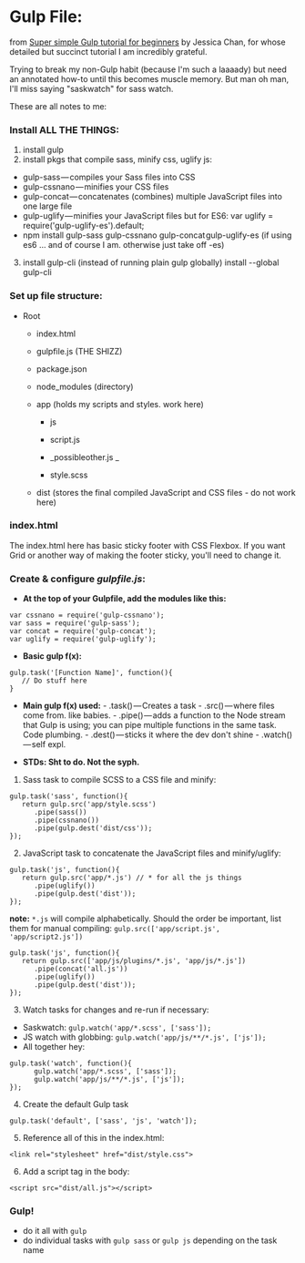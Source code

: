 # Gulp File:

from [Super simple Gulp tutorial for beginners](https://medium.freecodecamp.org/super-simple-gulp-tutorial-for-beginners-45141974bfe8) by Jessica Chan, for whose detailed but succinct tutorial I am incredibly grateful.

Trying to break my non-Gulp habit (because I'm such a laaaady) but need an annotated how-to until this becomes muscle memory. But man oh man, I'll miss saying "saskwatch" for sass watch.

These are all notes to me:

### Install ALL THE THINGS:

1. install gulp
2. install pkgs that compile sass, minify css, uglify js:

- gulp-sass — compiles your Sass files into CSS
- gulp-cssnano — minifies your CSS files
- gulp-concat — concatenates (combines) multiple JavaScript files into one large file
- gulp-uglify — minifies your JavaScript files but for ES6: var uglify = require('gulp-uglify-es').default;
- npm install gulp-sass gulp-cssnano gulp-concat gulp-uglify-es (if using es6 ... and of course I am. otherwise just take off -es)

3. install gulp-cli (instead of running plain gulp globally) install --global gulp-cli

### Set up file structure:

- Root

  - index.html

  - gulpfile.js (THE SHIZZ)

  - package.json

  - node_modules (directory)

  - app (holds my scripts and styles. work here)

    - js
    - script.js
    - _possibleother.js _

    - style.scss

  - dist (stores the final compiled JavaScript and CSS files - do not work here)

### index.html

The index.html here has basic sticky footer with CSS Flexbox. If you want Grid or another way of making the footer sticky, you'll need to change it.

### Create & configure _gulpfile.js_:

- **At the top of your Gulpfile, add the modules like this:**

```var gulp = require('gulp');
var cssnano = require('gulp-cssnano');
var sass = require('gulp-sass');
var concat = require('gulp-concat');
var uglify = require('gulp-uglify');
```

- **Basic gulp f(x):**

```
gulp.task('[Function Name]', function(){
   // Do stuff here
}
```

- **Main gulp f(x) used:** - .task() — Creates a task - .src() — where files come from. like babies. - .pipe() — adds a function to the Node stream that Gulp is using; you can pipe multiple functions in the same task. Code plumbing. - .dest() — sticks it where the dev don't shine - .watch() — self expl.

- **STDs: Sht to do. Not the syph.**

1. Sass task to compile SCSS to a CSS file and minify:

```
gulp.task('sass', function(){
   return gulp.src('app/style.scss')
      .pipe(sass())
      .pipe(cssnano())
      .pipe(gulp.dest('dist/css'));
});
```

2. JavaScript task to concatenate the JavaScript files and minify/uglify:

```
gulp.task('js', function(){
   return gulp.src('app/*.js') // * for all the js things
      .pipe(uglify())
      .pipe(gulp.dest('dist'));
});
```

**note:** `*.js` will compile alphabetically. Should the order be important, list them for manual compiling: `gulp.src(['app/script.js', 'app/script2.js'])`

```
gulp.task('js', function(){
   return gulp.src(['app/js/plugins/*.js', 'app/js/*.js'])
      .pipe(concat('all.js'))
      .pipe(uglify())
      .pipe(gulp.dest('dist'));
});
```

3. Watch tasks for changes and re-run if necessary:

- Saskwatch:
  `gulp.watch('app/*.scss', ['sass']);`
- JS watch with globbing:
  `gulp.watch('app/js/**/*.js', ['js']);`
- All together hey:

```
gulp.task('watch', function(){
      gulp.watch('app/*.scss', ['sass']);
      gulp.watch('app/js/**/*.js', ['js']);
});
```

4. Create the default Gulp task

```
gulp.task('default', ['sass', 'js', 'watch']);
```

5. Reference all of this in the index.html:

`<link rel="stylesheet" href="dist/style.css">`

6. Add a script tag in the body:

`<script src="dist/all.js"></script>`

### Gulp!

- do it all with `gulp`
- do individual tasks with `gulp sass` or `gulp js` depending on the task name
